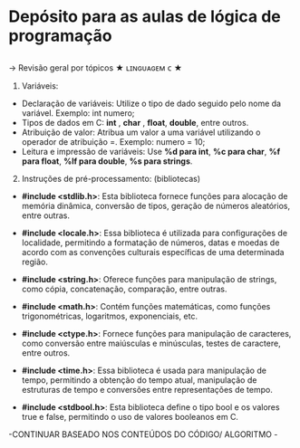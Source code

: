 # Depósito para as aulas de lógica de programação
##
→ Revisão geral por tópicos
 ★ ʟɪɴɢᴜᴀɢᴇᴍ   ᴄ ★

1. Variáveis:
* Declaração de variáveis: Utilize o tipo de dado seguido pelo nome da variável. Exemplo: int numero;
* Tipos de dados em C: **int** , **char** , **float**, **double**, entre outros.
* Atribuição de valor: Atribua um valor a uma variável utilizando o operador de atribuição =. Exemplo: numero = 10;
* Leitura e impressão de variáveis: 
Use **%d para int**, **%c para char**, **%f para float**, **%lf para double**, **%s para strings**. 

2. Instruções de pré-processamento: (bibliotecas)

* **#include <stdlib.h>**:
Esta biblioteca fornece funções para alocação de memória dinâmica, conversão de tipos, geração de números aleatórios, entre outras.

* **#include <locale.h>**:
Essa biblioteca é utilizada para configurações de localidade, permitindo a formatação de números, datas e moedas de acordo com as convenções culturais específicas de uma determinada região.

* **#include <string.h>**:
Oferece funções para manipulação de strings, como cópia, concatenação, comparação, entre outras.

* **#include <math.h>**:
Contém funções matemáticas, como funções trigonométricas, logaritmos, exponenciais, etc.

* **#include <ctype.h>**:
Fornece funções para manipulação de caracteres, como conversão entre maiúsculas e minúsculas, testes de caractere, entre outros.

* **#include <time.h>**:
Essa biblioteca é usada para manipulação de tempo, permitindo a obtenção do tempo atual, manipulação de estruturas de tempo e conversões entre representações de tempo.

* **#include <stdbool.h>**:
Esta biblioteca define o tipo bool e os valores true e false, permitindo o uso de valores booleanos em C.

-CONTINUAR BASEADO NOS CONTEÚDOS DO CÓDIGO/ ALGORITMO -

